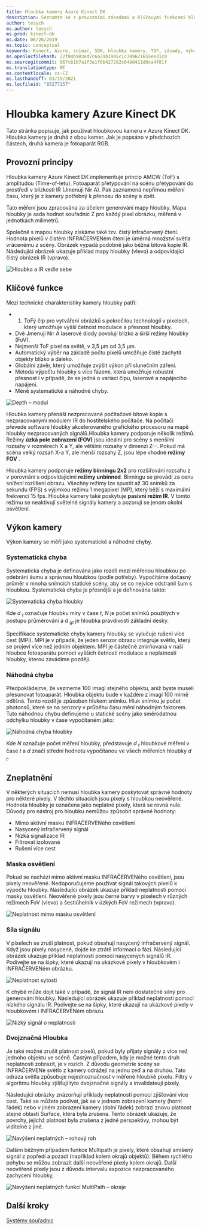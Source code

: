 ```yaml
---
title: Hloubka kamery Azure Kinect DK
description: Seznamte se s provozními zásadami a klíčovými funkcemi hloubkové kamery ve službě Azure Kinect DK.
author: tesych
ms.author: tesych
ms.prod: kinect-dk
ms.date: 06/26/2019
ms.topic: conceptual
keywords: Kinect, Azure, snímač, SDK, hloubka kamery, TOF, zásady, výkon, neplatnost
ms.openlocfilehash: 22f04b983ed7c6a2ab19a5c1c709621655ee31c0
ms.sourcegitcommit: 867cb1b7a1f3a1f0b427282c648d411d0ca4f81f
ms.translationtype: MT
ms.contentlocale: cs-CZ
ms.lasthandoff: 03/19/2021
ms.locfileid: "85277157"
---
```

# <a name="azure-kinect-dk-depth-camera"></a>Hloubka kamery Azure Kinect DK

Tato stránka popisuje, jak používat hloubkovou kameru v Azure Kinect DK. Hloubka kamery je druhá z obou kamer. Jak je popsáno v předchozích částech, druhá kamera je fotoaparát RGB.  

## <a name="operating-principles"></a>Provozní principy

Hloubka kamery Azure Kinect DK implementuje princip AMCW (ToF) s amplitudou (Time-of-letu). Fotoaparát přetypování na scénu přetypování do prostředí v blízkosti IR (Jmenuji Nir A). Pak zaznamená nepřímou měření času, který je z kamery potřebný k přenosu do scény a zpět.

Tato měření jsou zpracována za účelem generování mapy hloubky. Mapa hloubky je sada hodnot souřadnic Z pro každý pixel obrázku, měřená v jednotkách milimetrů.

Společně s mapou hloubky získáme také tzv. čistý infračervený čtení. Hodnota pixelů v čistém INFRAČERVENém čtení je úměrná množství světla vrácenému z scény. Obrázek vypadá podobně jako běžná bitová kopie IR. Následující obrázek ukazuje příklad mapy hloubky (vlevo) a odpovídající čistý obrázek IR (vpravo).

![Hloubka a IR vedle sebe](./media/concepts/depth-camera-depth-ir.png)

## <a name="key-features"></a>Klíčové funkce

Mezi technické charakteristiky kamery hloubky patří:

- 1. ToFý čip pro vytváření obrázků s pokročilou technologií v pixelech, který umožňuje vyšší četnost modulace a přesnost hloubky.
- Dvě Jmenuji Nir A laserové diody povolují blízko a širší režimy hloubky (FoV).
- Nejmenší ToF pixel na světě, v 3,5 μm od 3,5 μm.
- Automatický výběr na základě počtu pixelů umožňuje čistě zachytit objekty blízko a daleko.
- Globální závěr, který umožňuje zvýšit výkon při slunečním záření.
- Metoda výpočtu hloubky s více fázemi, která umožňuje robustní přesnost i v případě, že se jedná o variaci čipu, laserové a napájecího napájení.
- Méně systematické a náhodné chyby.

![Depth – modul](./media/concepts/depth-camera-depth-module.jpg)

Hloubka kamery přenáší nezpracované počítačové bitové kopie s nezpracovanými modulem IR do hostitelského počítače. Na počítači převede software hloubky akcelerovaného grafického procesoru na mapě hloubky nezpracovaných signálů.Hloubka kamery podporuje několik režimů. Režimy **úzká pole zobrazení (FOV)** jsou ideální pro scény s menšími rozsahy v rozměrech X a Y, ale většími rozsahy v dimenzi Z--. Pokud má scéna velký rozsah X-a Y, ale menší rozsahy Z, jsou lépe vhodné **režimy FOV** .

Hloubka kamery podporuje **režimy binningu 2x2** pro rozšiřování rozsahu z v porovnání s odpovídajícími **režimy unbinned**. Binningu se provádí za cenu snížení rozlišení obrazu. Všechny režimy lze spustit až 30 snímků za sekundu (FPS) s výjimkou režimu 1 megapixel (MP), který běží s maximální frekvencí 15 fps. Hloubka kamery také poskytuje **pasivní režim IR**. V tomto režimu se neaktivují světelné signály kamery a pozorují se jenom okolní osvětlení.

## <a name="camera-performance"></a>Výkon kamery

Výkon kamery se měří jako systematické a náhodné chyby.

### <a name="systematic-error"></a>Systematická chyba

Systematická chyba je definována jako rozdíl mezi měřenou hloubkou po odebrání šumu a správnou hloubkou (podle potřeby). Vypočítáme dočasný průměr v mnoha snímcích statické scény, aby se co nejvíce odstranil šum s hloubkou. Systematická chyba je přesnější a je definována takto:

![Systematická chyba hloubky](./media/concepts/depth-camera-systematic-error.png)

Kde *d <sub>t</sub>* označuje hloubku míry v čase *t*, *N* je počet snímků použitých v postupu průměrování a *d <sub>gt</sub>* je hloubka pravdivosti základní desky.

Specifikace systematické chyby kamery hloubky se vylučuje rušení více cest (MPI). MPI je v případě, že jeden senzor obrazu integruje světlo, který se projeví více než jedním objektem. MPI je částečně zmírňovaná v naší hloubce fotoaparátu pomocí vyšších četností modulace a neplatnosti hloubky, kterou zavádíme později.

### <a name="random-error"></a>Náhodná chyba

Předpokládejme, že vezmeme 100 imagí stejného objektu, aniž byste museli přesunovat fotoaparát. Hloubka objektu bude v každém z imagí 100 mírně odlišná. Tento rozdíl je způsoben hlukem snímku. Hluk snímku je počet photonsů, které se na senzory v průběhu času mění náhodným faktorem. Tuto náhodnou chybu definujeme u statické scény jako směrodatnou odchylku hloubky v čase vypočítaném jako:

![Náhodná chyba hloubky](./media/concepts/depth-camera-random-error.png)

Kde *N* označuje počet měření hloubky, představuje *d <sub>t</sub>* hloubkové měření v čase *t* a *d* značí střední hodnotu vypočítanou ve všech měřeních hloubky *d <sub>t</sub>*.

## <a name="invalidation"></a>Zneplatnění

V některých situacích nemusí hloubka kamery poskytovat správné hodnoty pro některé pixely. V těchto situacích jsou pixely s hloubkou neověřené. Hodnota hloubky je označena jako neplatné pixely, která se rovná nule. Důvody pro nástroj pro hloubku nemůžou způsobit správné hodnoty:

- Mimo aktivní masku INFRAČERVENého osvětlení
- Nasycený infračervený signál
- Nízká signalizace IR
- Filtrovat izolované
- Rušení více cest

### <a name="illumination-mask"></a>Maska osvětlení

Pokud se nachází mimo aktivní masku INFRAČERVENého osvětlení, jsou pixely neověřené. Nedoporučujeme používat signál takových pixelů k výpočtu hloubky. Následující obrázek ukazuje příklad neplatnosti pomocí masky osvětlení. Neověřené pixely jsou černé barvy v pixelech v různých režimech FoV (vlevo) a šestiúhelník v úzkých FoV režimech (vpravo).

![Neplatnost mimo masku osvětlení](./media/concepts/depth-camera-invalidation-illumination-mask.png)

### <a name="signal-strength"></a>Síla signálu

V pixelech se zruší platnost, pokud obsahují nasycený infračervený signál. Když jsou pixely nasycené, dojde ke ztrátě informací o fázi. Následující obrázek ukazuje příklad neplatnosti pomocí nasycených signálů IR. Podívejte se na šipky, které ukazují na ukázkové pixely v hloubkovém i INFRAČERVENém obrázku.

![Neplatnost sytosti](./media/concepts/depth-camera-invalidation-saturation.png)

K chybě může dojít také v případě, že signál IR není dostatečně silný pro generování hloubky. Následující obrázek ukazuje příklad neplatnosti pomocí nízkého signálu IR. Podívejte se na šipky, které ukazují na ukázkové pixely v hloubkovém i INFRAČERVENém obrazu.

![Nízký signál o neplatnosti](./media/concepts/depth-camera-invalidation-low-signal.png)

### <a name="ambiguous-depth"></a>Dvojznačná Hloubka

Je také možné zrušit platnost pixelů, pokud byly přijaty signály z více než jednoho objektu ve scéně. Častým případem, kdy je možné tento druh neplatnosti zobrazit, je v rozích.  Z důvodu geometrie scény se INFRAČERVENé světlo z kamery odrážejí na jednu zeď a na druhou. Tato odraza světla způsobuje nejednoznačnost v měřené hloubkě pixelu. Filtry v algoritmu hloubky zjišťují tyto dvojznačné signály a invalidateují pixely.

Následující obrázky znázorňují příklady neplatnosti pomocí zjišťování více cest. Také se můžete podívat, jak se v jednom zobrazení kamery (horní řádek) nebo v jiném zobrazení kamery (dolní řádek) zobrazí znovu platnost stejné oblasti Surface, která byla zrušena. Tento obrázek ukazuje, že povrchy, jejichž platnost byla zrušena z jedné perspektivy, mohou být viditelné z jiné.

![Navýšení neplatných – rohový roh](./media/concepts/depth-camera-invalidation-multipath.png)

Dalším běžným případem funkce Multipath je pixely, které obsahují smíšený signál z popředí a pozadí (například kolem okrajů objektů). Během rychlého pohybu se můžou zobrazit další neověřené pixely kolem okrajů. Další neověřené pixely jsou z důvodu intervalu expozice nezpracovaného zachycení hloubky,

![Navýšení neplatných funkcí MultiPath – okraje](./media/concepts/depth-camera-invalidation-edge.png)

## <a name="next-steps"></a>Další kroky

[Systémy souřadnic](coordinate-systems.md)
